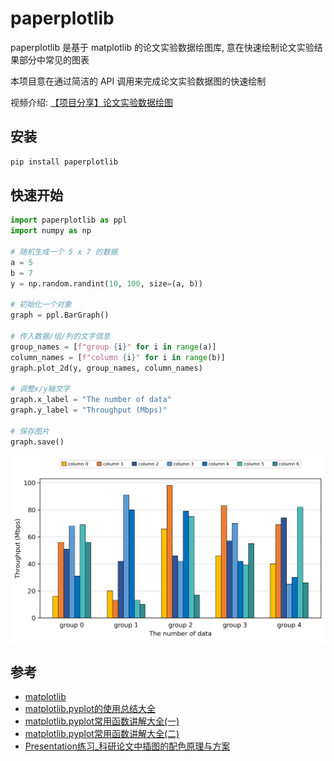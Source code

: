 # paperplotlib

paperplotlib 是基于 matplotlib 的论文实验数据绘图库, 意在快速绘制论文实验结果部分中常见的图表

本项目意在通过简洁的 API 调用来完成论文实验数据图的快速绘制

视频介绍: [【项目分享】论文实验数据绘图](https://www.bilibili.com/video/BV1Qx421m7hx/)

## 安装

```bash
pip install paperplotlib
```

## 快速开始

```python
import paperplotlib as ppl
import numpy as np

# 随机生成一个 5 x 7 的数据
a = 5
b = 7
y = np.random.randint(10, 100, size=(a, b))

# 初始化一个对象
graph = ppl.BarGraph()

# 传入数据/组/列的文字信息
group_names = [f"group {i}" for i in range(a)]
column_names = [f"column {i}" for i in range(b)]
graph.plot_2d(y, group_names, column_names)

# 调整x/y轴文字
graph.x_label = "The number of data"
graph.y_label = "Throughput (Mbps)"

# 保存图片
graph.save()
```

![](https://raw.githubusercontent.com/luzhixing12345/paperplotlib/master/images/paperplotlib/result.png)

## 参考

- [matplotlib](https://matplotlib.org/stable/users/index.html)
- [matplotlib.pyplot的使用总结大全](https://www.zhihu.com/tardis/zm/art/139052035?source_id=1003)
- [matplotlib.pyplot常用函数讲解大全(一)](https://zhuanlan.zhihu.com/p/139475633)
- [matplotlib.pyplot常用函数讲解大全(二)](https://zhuanlan.zhihu.com/p/139946399)
- [Presentation练习_科研论文中插图的配色原理与方案](https://www.bilibili.com/video/BV1cJ4m1j7No/)